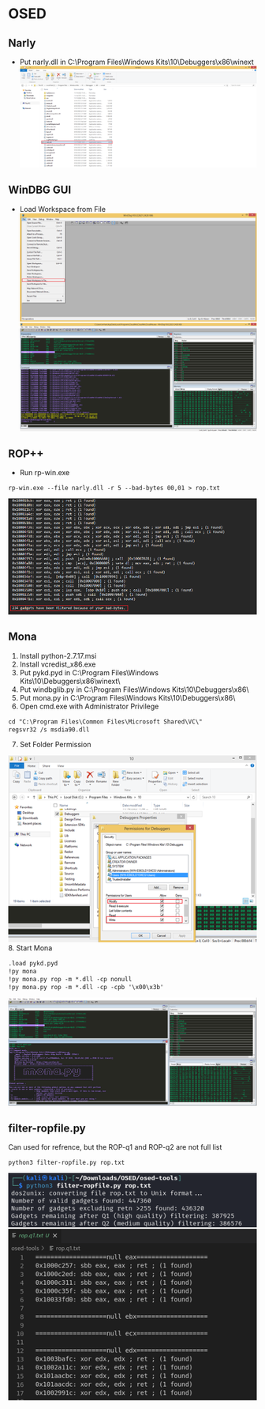# OSED
## Narly
* Put narly.dll in C:\Program Files\Windows Kits\10\Debuggers\x86\winext\
![Alt text](Images/image-2.png)

## WinDBG GUI
* Load Workspace from File
![Alt text](Images/image.png)
![Alt text](Images/image-1.png)

## ROP++
* Run rp-win.exe
```
rp-win.exe --file narly.dll -r 5 --bad-bytes 00,01 > rop.txt
```
![Alt text](Images/image-3.png)

## Mona
1. Install python-2.7.17.msi
2. Install vcredist_x86.exe
3. Put pykd.pyd in C:\Program Files\Windows Kits\10\Debuggers\x86\winext\
4. Put windbglib.py in C:\Program Files\Windows Kits\10\Debuggers\x86\
5. Put mona.py in C:\Program Files\Windows Kits\10\Debuggers\x86\
6. Open cmd.exe with Administrator Privilege
```
cd "C:\Program Files\Common Files\Microsoft Shared\VC\"
regsvr32 /s msdia90.dll
```
7. Set Folder Permission

![Alt text](Images/image-5.png)
8. Start Mona
```
.load pykd.pyd
!py mona
!py mona.py rop -m *.dll -cp nonull
!py mona.py rop -m *.dll -cp -cpb '\x00\x3b'
```
![Alt text](Images/image-4.png)

## filter-ropfile.py
Can used for refrence, but the ROP-q1 and ROP-q2 are not full list
```
python3 filter-ropfile.py rop.txt                                              
```
![Alt text](Images/image-6.png)
![Alt text](Images/image-7.png)